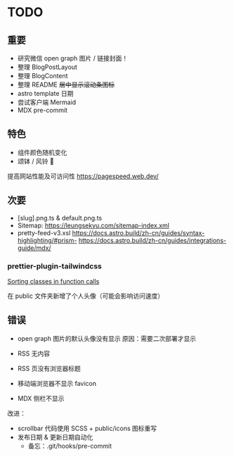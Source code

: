 # TODO

## 重要

- 研究微信 open graph 图片 / 链接封面！
- 整理 BlogPostLayout
- 整理 BlogContent
- 整理 README
  ~~居中显示滚动条图标~~
- astro template 日期
- 尝试客户端 Mermaid
- MDX pre-commit

## 特色

- 组件颜色随机变化
- 颂钵 / 风铃 🎐

提高网站性能及可访问性
https://pagespeed.web.dev/

## 次要

- [slug].png.ts & default.png.ts
- Sitemap: https://leungsekyu.com/sitemap-index.xml
- pretty-feed-v3.xsl
  https://docs.astro.build/zh-cn/guides/syntax-highlighting/#prism-
  https://docs.astro.build/zh-cn/guides/integrations-guide/mdx/

### prettier-plugin-tailwindcss

[Sorting classes in function calls](https://github.com/tailwindlabs/prettier-plugin-tailwindcss?tab=readme-ov-file#sorting-classes-in-function-calls)

在 public 文件夹新增了个人头像（可能会影响访问速度）

## 错误

- open graph 图片的默认头像没有显示
  原因：需要二次部署才显示

- RSS 无内容
- RSS 页没有浏览器标题

- 移动端浏览器不显示 favicon

- MDX 侧栏不显示

改进：

- scrollbar 代码使用 SCSS + public/icons 图标重写
- 发布日期 & 更新日期自动化
  - 备忘：.git/hooks/pre-commit
